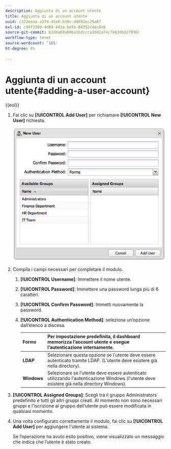 ```yaml
---
description: Aggiunta di un account utente
title: Aggiunta di un account utente
uuid: c322eeaa-a3f4-41e8-b38c-dd892ec29a87
exl-id: c99f3189-4d89-443a-be5b-84352c4ec6e8
source-git-commit: b1dda69a606a16dccca30d2a74c7e63dbd27936c
workflow-type: tm+mt
source-wordcount: '165'
ht-degree: 8%

---
```


# Aggiunta di un account utente{#adding-a-user-account}

{{eol}}

1. Fai clic su **[!UICONTROL Add User]** per richiamare **[!UICONTROL New User]** richiesta.

   ![](assets/add_user_account.png)

1. Compila i campi necessari per completare il modulo.
   1. **[!UICONTROL Username]**: Immettere il nome utente.
   1. **[!UICONTROL Password]**: Immettere una password lunga più di 6 caratteri.
   1. **[!UICONTROL Confirm Password]**: Immetti nuovamente la password.
   1. **[!UICONTROL Authentication Method]**: seleziona un’opzione dall’elenco a discesa.

      | **Forms** | Per impostazione predefinita, il dashboard memorizza l’account utente e esegue l’autenticazione internamente. |
      |---|---|
      | **LDAP** | Selezionare questa opzione se l&#39;utente deve essere autenticato tramite LDAP. (L&#39;utente deve esistere già nella directory). |
      | **Windows** | Selezionare se l&#39;utente deve essere autenticato utilizzando l&#39;autenticazione Windows (l&#39;utente deve esistere già nella directory Windows). |

1. **[!UICONTROL Assigned Groups]**: Scegli tra il gruppo Administrators predefinito e tutti gli altri gruppi creati. Al momento non sono necessari gruppi e l’iscrizione al gruppo dell’utente può essere modificata in qualsiasi momento.
1. Una volta configurato correttamente il modulo, fai clic su **[!UICONTROL Add User]** per aggiungere l&#39;utente al sistema.

   Se l’operazione ha avuto esito positivo, viene visualizzato un messaggio che indica che l’utente è stato creato.
